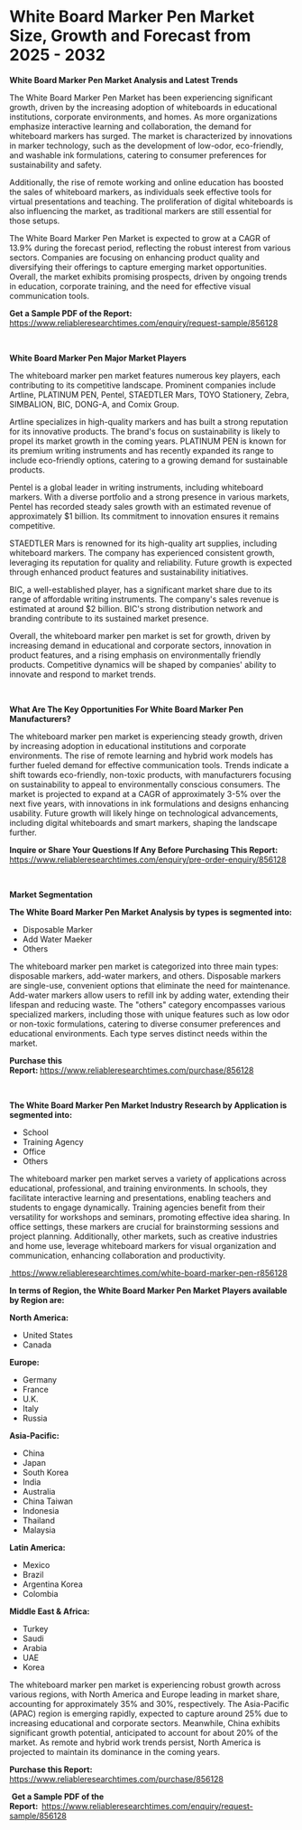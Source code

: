 <p><h1>White Board Marker Pen Market Size, Growth and Forecast from 2025 - 2032</h1></p><p><strong>White Board Marker Pen Market Analysis and Latest Trends</strong></p>
<p><p>The White Board Marker Pen Market has been experiencing significant growth, driven by the increasing adoption of whiteboards in educational institutions, corporate environments, and homes. As more organizations emphasize interactive learning and collaboration, the demand for whiteboard markers has surged. The market is characterized by innovations in marker technology, such as the development of low-odor, eco-friendly, and washable ink formulations, catering to consumer preferences for sustainability and safety.</p><p>Additionally, the rise of remote working and online education has boosted the sales of whiteboard markers, as individuals seek effective tools for virtual presentations and teaching. The proliferation of digital whiteboards is also influencing the market, as traditional markers are still essential for those setups.</p><p>The White Board Marker Pen Market is expected to grow at a CAGR of 13.9% during the forecast period, reflecting the robust interest from various sectors. Companies are focusing on enhancing product quality and diversifying their offerings to capture emerging market opportunities. Overall, the market exhibits promising prospects, driven by ongoing trends in education, corporate training, and the need for effective visual communication tools.</p></p>
<p><strong>Get a Sample PDF of the Report:&nbsp;</strong> <a href="https://www.reliableresearchtimes.com/enquiry/request-sample/856128?utm_campaign=2633&utm_medium=2&utm_source=Github&utm_content=ia&utm_term=15042025&utm_id=white-board-marker-pen">https://www.reliableresearchtimes.com/enquiry/request-sample/856128</a></p>
<p>&nbsp;</p>
<p><strong>White Board Marker Pen Major Market Players</strong></p>
<p><p>The whiteboard marker pen market features numerous key players, each contributing to its competitive landscape. Prominent companies include Artline, PLATINUM PEN, Pentel, STAEDTLER Mars, TOYO Stationery, Zebra, SIMBALION, BIC, DONG-A, and Comix Group.</p><p>Artline specializes in high-quality markers and has built a strong reputation for its innovative products. The brand's focus on sustainability is likely to propel its market growth in the coming years. PLATINUM PEN is known for its premium writing instruments and has recently expanded its range to include eco-friendly options, catering to a growing demand for sustainable products.</p><p>Pentel is a global leader in writing instruments, including whiteboard markers. With a diverse portfolio and a strong presence in various markets, Pentel has recorded steady sales growth with an estimated revenue of approximately $1 billion. Its commitment to innovation ensures it remains competitive.</p><p>STAEDTLER Mars is renowned for its high-quality art supplies, including whiteboard markers. The company has experienced consistent growth, leveraging its reputation for quality and reliability. Future growth is expected through enhanced product features and sustainability initiatives.</p><p>BIC, a well-established player, has a significant market share due to its range of affordable writing instruments. The company's sales revenue is estimated at around $2 billion. BIC's strong distribution network and branding contribute to its sustained market presence.</p><p>Overall, the whiteboard marker pen market is set for growth, driven by increasing demand in educational and corporate sectors, innovation in product features, and a rising emphasis on environmentally friendly products. Competitive dynamics will be shaped by companies' ability to innovate and respond to market trends.</p></p>
<p>&nbsp;</p>
<p><strong>What Are The Key Opportunities For White Board Marker Pen Manufacturers?</strong></p>
<p><p>The whiteboard marker pen market is experiencing steady growth, driven by increasing adoption in educational institutions and corporate environments. The rise of remote learning and hybrid work models has further fueled demand for effective communication tools. Trends indicate a shift towards eco-friendly, non-toxic products, with manufacturers focusing on sustainability to appeal to environmentally conscious consumers. The market is projected to expand at a CAGR of approximately 3-5% over the next five years, with innovations in ink formulations and designs enhancing usability. Future growth will likely hinge on technological advancements, including digital whiteboards and smart markers, shaping the landscape further.</p></p>
<p><strong>Inquire or Share Your Questions If Any Before Purchasing This Report:</strong> <a href="https://www.reliableresearchtimes.com/enquiry/pre-order-enquiry/856128?utm_campaign=2633&utm_medium=2&utm_source=Github&utm_content=ia&utm_term=15042025&utm_id=white-board-marker-pen">https://www.reliableresearchtimes.com/enquiry/pre-order-enquiry/856128</a></p>
<p>&nbsp;</p>
<p><strong>Market Segmentation</strong></p>
<p><strong>The White Board Marker Pen Market Analysis by types is segmented into:</strong></p>
<p><ul><li>Disposable Marker</li><li>Add Water Maeker</li><li>Others</li></ul></p>
<p><p>The whiteboard marker pen market is categorized into three main types: disposable markers, add-water markers, and others. Disposable markers are single-use, convenient options that eliminate the need for maintenance. Add-water markers allow users to refill ink by adding water, extending their lifespan and reducing waste. The "others" category encompasses various specialized markers, including those with unique features such as low odor or non-toxic formulations, catering to diverse consumer preferences and educational environments. Each type serves distinct needs within the market.</p></p>
<p><strong>Purchase this Report:&nbsp;</strong><a href="https://www.reliableresearchtimes.com/purchase/856128?utm_campaign=2633&utm_medium=2&utm_source=Github&utm_content=ia&utm_term=15042025&utm_id=white-board-marker-pen">https://www.reliableresearchtimes.com/purchase/856128</a></p>
<p>&nbsp;</p>
<p><strong>The White Board Marker Pen Market Industry Research by Application is segmented into:</strong></p>
<p><ul><li>School</li><li>Training Agency</li><li>Office</li><li>Others</li></ul></p>
<p><p>The whiteboard marker pen market serves a variety of applications across educational, professional, and training environments. In schools, they facilitate interactive learning and presentations, enabling teachers and students to engage dynamically. Training agencies benefit from their versatility for workshops and seminars, promoting effective idea sharing. In office settings, these markers are crucial for brainstorming sessions and project planning. Additionally, other markets, such as creative industries and home use, leverage whiteboard markers for visual organization and communication, enhancing collaboration and productivity.</p></p>
<p><a href="https://www.reliableresearchtimes.com/white-board-marker-pen-r856128?utm_campaign=2633&utm_medium=2&utm_source=Github&utm_content=ia&utm_term=15042025&utm_id=white-board-marker-pen">&nbsp;https://www.reliableresearchtimes.com/white-board-marker-pen-r856128</a></p>
<p><strong>In terms of Region, the White Board Marker Pen Market Players available by Region are:</strong></p>
<p>
    <p> <strong> North America: </strong>
        <ul>
            <li>United States</li>
            <li>Canada</li>
        </ul>
        </p> 
    <p> <strong> Europe: </strong>
        <ul>
            <li>Germany</li>
            <li>France</li>
            <li>U.K.</li>
            <li>Italy</li>
            <li>Russia</li>
        </ul>
        </p> 
    <p> <strong> Asia-Pacific: </strong>
        <ul>
            <li>China</li>
            <li>Japan</li>
            <li>South Korea</li>
            <li>India</li>
            <li>Australia</li>
            <li>China Taiwan</li>
            <li>Indonesia</li>
            <li>Thailand</li>
            <li>Malaysia</li>
        </ul>
        </p> 
    <p> <strong> Latin America: </strong>
        <ul>
            <li>Mexico</li>
            <li>Brazil</li>
            <li>Argentina Korea</li>
            <li>Colombia</li>
        </ul>
        </p> 
    <p> <strong> Middle East & Africa: </strong>
        <ul>
            <li>Turkey</li>
            <li>Saudi</li>
            <li>Arabia</li>
            <li>UAE</li>
            <li>Korea</li>
        </ul>
    </p>
    </p>
<p><p>The whiteboard marker pen market is experiencing robust growth across various regions, with North America and Europe leading in market share, accounting for approximately 35% and 30%, respectively. The Asia-Pacific (APAC) region is emerging rapidly, expected to capture around 25% due to increasing educational and corporate sectors. Meanwhile, China exhibits significant growth potential, anticipated to account for about 20% of the market. As remote and hybrid work trends persist, North America is projected to maintain its dominance in the coming years.</p></p>
<p><strong>Purchase this Report: </strong><a href="https://www.reliableresearchtimes.com/purchase/856128?utm_campaign=2633&utm_medium=2&utm_source=Github&utm_content=ia&utm_term=15042025&utm_id=white-board-marker-pen">https://www.reliableresearchtimes.com/purchase/856128</a></p>
<p>&nbsp;<strong>Get a Sample PDF of the Report:&nbsp;&nbsp;</strong><a href="https://www.reliableresearchtimes.com/enquiry/request-sample/856128?utm_campaign=2633&utm_medium=2&utm_source=Github&utm_content=ia&utm_term=15042025&utm_id=white-board-marker-pen">https://www.reliableresearchtimes.com/enquiry/request-sample/856128</a></p>
<p><strong></strong></p>
<p><p></p><p></p><p></p></p>